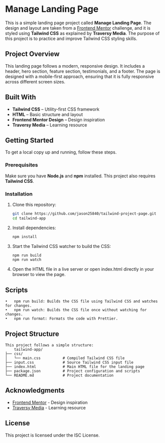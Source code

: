 # Manage Landing Page

This is a simple landing page project called **Manage Landing Page**. The design and layout are taken from a [Frontend Mentor](https://www.frontendmentor.io) challenge, and it is styled using **Tailwind CSS** as explained by **Traversy Media**. The purpose of this project is to practice and improve Tailwind CSS styling skills.

## Project Overview

This landing page follows a modern, responsive design. It includes a header, hero section, feature section, testimonials, and a footer. The page is designed with a mobile-first approach, ensuring that it is fully responsive across different screen sizes.

## Built With

- **Tailwind CSS** – Utility-first CSS framework
- **HTML** – Basic structure and layout
- **Frontend Mentor Design** – Design inspiration
- **Traversy Media** – Learning resource

## Getting Started

To get a local copy up and running, follow these steps.

### Prerequisites

Make sure you have **Node.js** and **npm** installed. This project also requires **Tailwind CSS**.

### Installation

1. Clone this repository:
   ```bash
   git clone https://github.com/jason25840/tailwind-project-page.git
   cd tailwind-app

2. Install dependencies:
   ```bash
   npm install

3. Start the Tailwind CSS watcher to build the CSS:
   ```bash
   npm run build
   npm run watch

4. Open the HTML file in a live server or open index.html directly in your browser to view the page.

## Scripts
	•	npm run build: Builds the CSS file using Tailwind CSS and watches for changes.
	•	npm run watch: Builds the CSS file once without watching for changes.
	•	npm run format: Formats the code with Prettier.

## Project Structure
    This project follows a simple structure:
        tailwind-app/
    ├── css/
    │   └── main.css          # Compiled Tailwind CSS file
    ├── input.css             # Source Tailwind CSS input file
    ├── index.html            # Main HTML file for the landing page
    ├── package.json          # Project configuration and scripts
    └── README.md             # Project documentation

## Acknowledgments
- [Frontend Mentor](https://www.frontendmentor.io) - Design inspiration
- [Traversy Media](https://www.traversymedia.com) - Learning resource

## License
This project is licensed under the ISC License.
